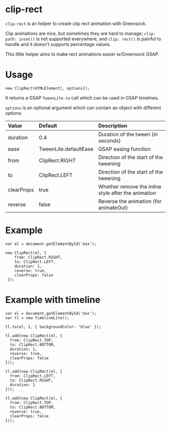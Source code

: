 # clip-rect
`clip-rect` is an helper to create clip rect animation with Greensock.

Clip animations are nice, but sometimes they are hard to manage; `clip-path: inset()` is not supported everywhere, and `clip: rect()` is painful to handle and it doesn't supports percentage values.

This little helper aims to make rect animations easier w/Greensock GSAP.


# Usage
```
new ClipRect(HTMLElement[, options]);
```
It returns a GSAP `TweenLite.to` call which can be used in GSAP timelines.

`options` is an optional argument which can contain an object with different options:

| Value        | Default           | Description  |
| :------------- |:-------------| :-----|
| duration      | 0.4 | Duration of the tween (in seconds) |
| ease      | TweenLite.defaultEase      |   GSAP easing function |
| from | ClipRect.RIGHT      |    Direction of the start of the tweening |
| to | ClipRect.LEFT      |    Direction of the start of the tweening |
| clearProps | true      |    Whether remove the inline style after the animation |
| reverse | false      |    Reverse the animation (for animateOut) |

# Example
```
var el = document.getElementById('box');

new ClipRect(el, {
    from: ClipRect.RIGHT,
    to: ClipRect.LEFT,
    duration: 1,
    reverse: true,
    clearProps: false
 });
```

# Example with timeline
```
var el = document.getElementById('box');
var tl = new TimelineLite();

tl.to(el, 1, { backgroundColor: 'blue' });

tl.add(new ClipRect(el, {
  from: ClipRect.TOP,
  to: ClipRect.BOTTOM,
  duration: 1,
  reverse: true,
  clearProps: false
}));

tl.add(new ClipRect(el, {
  from: ClipRect.LEFT,
  to: ClipRect.RIGHT,
  duration: 1
}));

tl.add(new ClipRect(el, {
  from: ClipRect.TOP,
  to: ClipRect.BOTTOM,
  reverse: true,
  clearProps: false
}));
```
